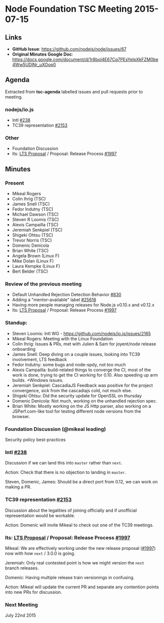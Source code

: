 # Node Foundation TSC Meeting 2015-07-15

## Links

* **GitHub Issue**: https://github.com/nodejs/node/issues/67
* **Original Minutes Google Doc**: https://docs.google.com/document/d/1r8boI4E67Cq7PEsYeIpXkFZM0be4Ww5UDlNr_uXOop0

## Agenda

Extracted from **tsc-agenda** labelled issues and pull requests prior to meeting.

### nodejs/io.js

* Intl [#238](https://github.com/nodejs/io.js/issues/238)
* TC39 representation [#2153](https://github.com/nodejs/io.js/issues/2153)

### Other

* Foundation Discussion
* lts: [LTS Proposal](https://github.com/nodejs/LTS#proposed-lts) / Proposal: Release Process [#1997](https://github.com/nodejs/io.js/issues/1997)

## Minutes

### Present

* Mikeal Rogers
* Colin Ihrig (TSC)
* James Snell (TSC)
* Fedor Indutny (TSC)
* Michael Dawson (TSC)
* Steven R Loomis (TSC)
* Alexis Campailla (TSC)
* Jeremiah Senkpiel (TSC)
* Shigeki Ohtsu (TSC)
* Trevor Norris (TSC)
* Domenic Denicola
* Brian White (TSC)
* Angela Brown (Linux F)
* Mike Dolan (Linux F)
* Laura Kempke (Linux F)
* Bert Belder (TSC)

### Review of the previous meeting

* Default Unhandled Rejection Detection Behavior [#830](https://github.com/nodejs/io.js/issues/830)
* Adding a "mentor-available" label [#25618](https://github.com/joyent/node/issues/25618)
* Having more people managing releases for Node.js v0.10.x and v0.12.x
* lts: [LTS Proposal](https://github.com/nodejs/LTS#proposed-lts) / Proposal: Release Process [#1997](https://github.com/nodejs/io.js/issues/1997)

### Standup:

* Steven Loomis: Intl WG - https://github.com/nodejs/io.js/issues/2165
* Mikeal Rogers: Meeting with the Linux Foundation
* Colin Ihrig: Issues & PRs, met with Julien & Sam for joyent/node release onboarding
* James Snell: Deep diving on a couple issues, looking into TC39 involvement, LTS feedback
* Fedor Indutny: some bugs and node-spdy, not too much
* Alexis Campailla: build-related things to converge the CI, most of the work is done, trying to get the CI working for 0.10. Also speeding up arm builds. +Windows issues.
* Jeremiah Senkpiel: CascadiaJS Feedback was positive for the project convergence, sick from the cascadiajs cold, not much else.
* Shigeki Ohtsu: Did the security update for OpenSSL on thursday
* Domenic Denicola: Not much, working on the unhandled rejection spec.
* Brian White: Mostly working on the JS Http parser, also working on a JSPerf.com-like tool for testing different node versions from the browser.

### Foundation Discussion (@mikeal leading)

Security policy best-practices

### Intl [#238](https://github.com/nodejs/io.js/issues/238)

Discussion if we can land this into `master` rather than `next`.

Action: Check that there is no objection to landing in `master`.

Steven, Domenic, James: Should be a direct port from 0.12, we can work on making a PR.

### TC39 representation [#2153](https://github.com/nodejs/io.js/issues/2153)

Discussion about the legalities of joining officially and if unofficial representation would be workable.

Action: Domenic will invite Mikeal to check out one of the TC39 meetings.

### lts: [LTS Proposal](https://github.com/nodejs/LTS#proposed-lts) / Proposal: Release Process [#1997](https://github.com/nodejs/io.js/issues/1997)

Mikeal: We are effectively working under the new release proposal ([#1997](https://github.com/nodejs/io.js/issues/1997)) now with how `next` / 3.0.0 is going.

Jeremiah: Only real contested point is how we might version the `next` branch releases.

Domenic: Having multiple release train versionings in confusing.

Action: Mikeal will update the current PR and separate any contention points into new PRs for discussion.

### Next Meeting

July 22nd 2015
